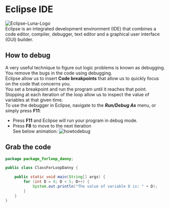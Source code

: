 # Eclipse IDE
![Eclipse-Luna-Logo](https://github.com/danielurra/eclipse/assets/51704179/9f79c836-ae79-4770-a5fe-96c34984efba)</br>
Eclipse is an integrated development environment (IDE) that combines a code editor, compiler, debugger, text editor and a graphical user interface (GUI) builder.
## How to debug
A very useful technique to figure out logic problems is known as debugging. You remove the bugs in the code using debugging.</br>
Eclipse allow us to insert **Code breakpoints** that allow us to quickly focus on the code that concerns you.</br>
You set a breakpoint and run the program until it reaches that point.</br>
Stopping at each iteration of the loop allow us to inspect the value of variables at that given time.</br>
To use the debugger in Eclipse, navigate to the **_Run/Debug As_** menu, or simply press **F11**:</br>
* Press **F11** and Eclipse will run your program in debug mode.</br>
* Press **F8** to move to the next iteration</br>
See below animation:
![howtodebug](https://github.com/danielurra/eclipse/assets/51704179/4acbd09c-0fb1-4a39-9a6a-af3ba4cfb896)</br>
## Grab the code
```java
package package_forloop_danny;

public class ClassForLoopDanny {

	public static void main(String[] args) {
		for (int D = 0; D < 5; D++) {
			System.out.println("The value of variable D is: " + D);
		}
	}
}
```
